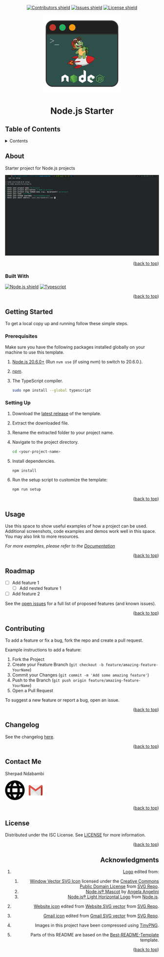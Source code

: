 <!-- Top anchor -->
<div id="top">

<!-- Project Shields -->

<div align=center>

[![Contributors shield][Contributors shield url]][Contributors url]
[![Issues shield][Issues shield url]][Issues url]
[![License shield][License shield url]][License url]

</div>

<div align=center>

[![Node.js Starter logo][Logo url]][Repo url]

</div>

<div align=center>

# Node.js Starter

</div>

## Table of Contents

<details>

   <summary>Contents</summary>

1. [About](#about)
   1. [Built With](#built-with)
1. [Getting Started](#getting-started)
   1. [Prerequisites](#prerequisites)
   1. [Setting Up](#setting-up)
1. [Usage](#usage)
1. [Roadmap](#roadmap)
1. [Contributing](#contributing)
1. [Changelog](#changelog)
1. [Contact Me](#contact-me)
1. [License](#license)
1. [Acknowledgments](#acknowledgments)

</details>

## About

Starter project for Node.js projects

[![Node.js Starter screenshot][Node.js Starter screenshot url]][Node.js Starter url]

<div align=right>

([back to top](#top))

</div>

### Built With

[![Node.js shield][Node.js shield url]][Node.js url]
[![Typescript][Typescript shield url]][Typescript url]

<div align=right>

([back to top](#top))

</div>

## Getting Started

To get a local copy up and running follow these simple steps.

### Prerequisites

Make sure you have the following packages installed globally on your machine to use this template.

1. [Node.js 20.6.0+][Node.js url] (Run `nvm use` (if using nvm) to switch to 20.6.0.).
1. [npm][npm url].
1. The TypeScript compiler.

   ```sh
   sudo npm install --global typescript
   ```

### Setting Up

1. Download the [latest release][latest release url] of the template.

1. Extract the downloaded file.

1. Rename the extracted folder to your project name.

1. Navigate to the project directory.

   ```sh
   cd <your-project-name>
   ```

1. Install dependencies.

   ```sh
   npm install
   ```

1. Run the setup script to customize the template:

   ```sh
   npm run setup
   ```

<div align=right>

([back to top](#top))

</div>

## Usage

Use this space to show useful examples of how a project can be used. Additional screenshots, code examples and demos work well in this space. You may also link to more resources.

_For more examples, please refer to the [Documentation][Documentation url]_

<div align=right>

([back to top](#top))

</div>

## Roadmap

- [ ] Add feature 1
  - [ ] Add nested feature 1
- [ ] Add feature 2

See the [open issues][Issues url] for a full list of proposed features (and known issues).

<div align=right>

([back to top](#top))

</div>

## Contributing

To add a feature or fix a bug, fork the repo and create a pull request.

Example instructions to add a feature:

1. Fork the Project
1. Create your Feature Branch (`git checkout -b feature/amazing-feature-YourName`)
1. Commit your Changes (`git commit -m 'Add some amazing feature'`)
1. Push to the Branch (`git push origin feature/amazing-feature-YourName`)
1. Open a Pull Request

To suggest a new feature or report a bug, open an issue.

<div align=right>

([back to top](#top))

</div>

## Changelog

See the changelog [here][changelog url].

<div align=right>

([back to top](#top))

</div>

## Contact Me

Sherpad Ndabambi

[![Website icon][Website icon url]][Personal website url]
[![Gmail icon][Gmail icon url]][Email address]

<div align=right>

([back to top](#top))

</div>

## License

Distributed under the ISC License. See [LICENSE][License url] for more information.

<div align=right>

([back to top](#top))

## Acknowledgments

1. [Logo][Logo url] edited from:

   1. [Window Vector SVG Icon][Window Vector SVG Icon url] licensed under the [Creative Commons Public Domain License][Public Domain License url] from [SVG Repo][SVG Repo url].
   1. [Node.js® Mascot][Node.js® Mascot url] by [Angela Angelini][Angela Angelini LinkedIn public profile URL]
   1. [Node.js® Light Horizontal Logo][Node.js® Light Horizontal Logo url] from [Node.js][Node.js url].

1. [Website icon][Website icon url] edited from [Website SVG vector][Website SVG vector url] from [SVG Repo][SVG Repo url].

1. [Gmail icon][Gmail icon url] edited from [Gmail SVG vector][Gmail SVG vector url] from [SVG Repo][SVG Repo url].

1. Images in this project have been compressed using [TinyPNG][TinyPNG url].

1. Parts of this README are based on the [Best-README-Template][Best-README-Template url] template.

<div align=right>

([back to top](#top))

</div>

<!-- References -->

[Contributors shield url]: https://img.shields.io/github/contributors/sherpadNdabambi/node-starter.svg?style=flat
[Contributors url]: https://github.com/sherpadNdabambi/node-starter/graphs/contributors
[Issues shield url]: https://img.shields.io/github/issues/sherpadNdabambi/node-starter.svg?style=flat
[Issues url]: https://github.com/sherpadNdabambi/node-starter/issues
[License shield url]: https://img.shields.io/github/license/SherpadNdabambi/node-starter
[License url]: ./LICENSE
[Logo url]: ./assets/img/logo.svg
[Repo url]: https://github.com/SherpadNdabambi/node-starter/
[Node.js shield url]: https://img.shields.io/badge/node.js-339933?style=for-the-badge&logo=Node.js&logoColor=white
[Node.js url]: https://nodejs.org/
[Node.js Starter screenshot url]: ./assets/img/og-image.png
[Node.js Starter url]: https://github.com/sherpadNdabambi/node-starter/
[HTML5 shield url]: https://img.shields.io/badge/HTML5-e54c22?style=for-the-badge&logo=html5&logoColor=white
[HTML5 url]: https://html.spec.whatwg.org/multipage/
[Bootstrap shield url]: https://img.shields.io/badge/Bootstrap-563D7C?style=for-the-badge&logo=bootstrap&logoColor=white
[Node.js url]: https://getbootstrap.com
[CSS3 shield url]: https://img.shields.io/badge/CSS3-1572B6?style=for-the-badge&logo=css3&logoColor=white
[CSS3 url]: https://www.w3.org/TR/CSS/#css
[Typescript shield url]: https://img.shields.io/badge/TypeScript-007ACC?style=for-the-badge&logo=typescript&logoColor=white
[Typescript url]: https://www.typescriptlang.org/
[jQuery shield url]: https://img.shields.io/badge/jQuery-0769AD?style=for-the-badge&logo=jquery&logoColor=white
[jQuery url]: https://jquery.com/
[Node.js url]: https://nodejs.org/
[npm url]: https://www.npmjs.com/
[latest release url]: https://github.com/sherpadNdabambi/node-starter/releases/latest
[Documentation url]: https://sherpadndabambi.github.io/node-starter/
[changelog url]: ./CHANGELOG.md
[Personal website url]: https://sherpadndabambi.github.io/
[Email address]: mailto:sgndabambi@gmail.com
[Window Vector SVG Icon url]: https://www.svgrepo.com/svg/362186/window
[Public Domain License url]: https://creativecommons.org/publicdomain/zero/1.0/deed.en
[SVG Repo url]: https://www.svgrepo.com/
[Node.js® Mascot url]: https://nodejs.org/static/images/node-mascot.svg
[Angela Angelini LinkedIn public profile URL]: https://www.linkedin.com/in/angeliningl/
[Node.js® Light Horizontal Logo url]: https://nodejs.org/static/logos/nodejsLight.svg
[Website icon url]: ./assets/img/website-ui-web-svgrepo-com.svg
[Website SVG vector url]: https://www.svgrepo.com/svg/415803/website-ui-web
[Gmail icon url]: ./assets/img/gmail-old-svgrepo-com.svg
[Gmail SVG vector url]: https://www.svgrepo.com/svg/349379/gmail-old
[TinyPNG url]: https://tinypng.com/
[Best-README-Template url]: https://github.com/othneildrew/Best-README-Template
